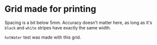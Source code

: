 Grid made for printing
===

Spacing is a bit below 5mm. Accuracy doesn't matter here, as long as it's `black` and `white` stripes have exactly the same width.

`hotWater` test was made with this grid.
